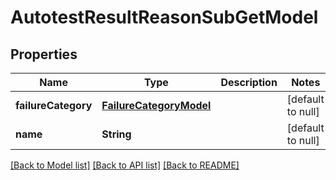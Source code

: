 # AutotestResultReasonSubGetModel
## Properties

| Name | Type | Description | Notes |
|------------ | ------------- | ------------- | -------------|
| **failureCategory** | [**FailureCategoryModel**](FailureCategoryModel.md) |  | [default to null] |
| **name** | **String** |  | [default to null] |

[[Back to Model list]](../README.md#documentation-for-models) [[Back to API list]](../README.md#documentation-for-api-endpoints) [[Back to README]](../README.md)

